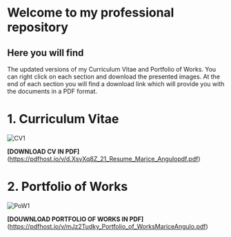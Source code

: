 # Welcome to my professional repository
## Here you will find

The updated versions of my Curriculum Vitae and Portfolio of Works. You can right click on each section and download the presented images. At the end of each section you will find a download link which will provide you with the documents in a PDF format. 

# **1. Curriculum Vitae**
![CV1](https://i.ibb.co/fxTR7q1/CV-LINE-01.jpg)

**[DOWNLOAD CV IN PDF]**(https://pdfhost.io/v/d.XsvXq8Z_21_Resume_Marice_Angulopdf.pdf)

# **2. Portfolio of Works**
![PoW1](https://i.ibb.co/0Xq4wHX/port-line-01.jpg)

**[DOUWNLOAD PORTFOLIO OF WORKS IN PDF]**(https://pdfhost.io/v/mJz2Tudky_Portfolio_of_WorksMariceAngulo.pdf)
